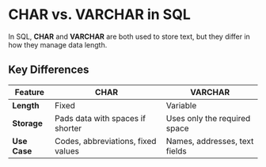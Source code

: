 # CHAR vs. VARCHAR in SQL

In SQL, **CHAR** and **VARCHAR** are both used to store text, but they differ in how they manage data length.

## Key Differences

| Feature           | **CHAR**                            | **VARCHAR**                         |
|-------------------|-------------------------------------|-------------------------------------|
| **Length**        | Fixed                               | Variable                           |
| **Storage**       | Pads data with spaces if shorter    | Uses only the required space       |
| **Use Case**      | Codes, abbreviations, fixed values  | Names, addresses, text fields      |

